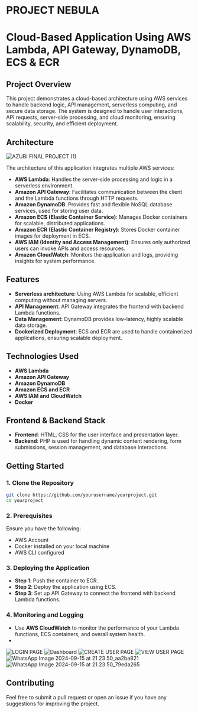 # PROJECT NEBULA


# **Cloud-Based Application Using AWS Lambda, API Gateway, DynamoDB, ECS & ECR**

## **Project Overview**
This project demonstrates a cloud-based architecture using AWS services to handle backend logic, API management, serverless computing, and secure data storage. The system is designed to handle user interactions, API requests, server-side processing, and cloud monitoring, ensuring scalability, security, and efficient deployment.

## **Architecture**

![AZUBI FINAL PROJECT (1)](https://github.com/user-attachments/assets/72b4fcc5-b40e-455e-b9a7-c06ac3e29c94)

The architecture of this application integrates multiple AWS services:
- **AWS Lambda**: Handles the server-side processing and logic in a serverless environment.
- **Amazon API Gateway**: Facilitates communication between the client and the Lambda functions through HTTP requests.
- **Amazon DynamoDB**: Provides fast and flexible NoSQL database services, used for storing user data.
- **Amazon ECS (Elastic Container Service)**: Manages Docker containers for scalable, distributed applications.
- **Amazon ECR (Elastic Container Registry)**: Stores Docker container images for deployment in ECS.
- **AWS IAM (Identity and Access Management)**: Ensures only authorized users can invoke APIs and access resources.
- **Amazon CloudWatch**: Monitors the application and logs, providing insights for system performance.

## **Features**
- **Serverless architecture**: Using AWS Lambda for scalable, efficient computing without managing servers.
- **API Management**: API Gateway integrates the frontend with backend Lambda functions.
- **Data Management**: DynamoDB provides low-latency, highly scalable data storage.
- **Dockerized Deployment**: ECS and ECR are used to handle containerized applications, ensuring scalable deployment.

## **Technologies Used**
- **AWS Lambda**
- **Amazon API Gateway**
- **Amazon DynamoDB**
- **Amazon ECS and ECR**
- **AWS IAM and CloudWatch**
- **Docker**

## **Frontend & Backend Stack**
- **Frontend**: HTML, CSS for the user interface and presentation layer.
- **Backend**: PHP is used for handling dynamic content rendering, form submissions, session management, and database interactions.

## **Getting Started**

### **1. Clone the Repository**
```bash
git clone https://github.com/yourusername/yourproject.git
cd yourproject
```

### **2. Prerequisites**
Ensure you have the following:
- AWS Account
- Docker installed on your local machine
- AWS CLI configured

### **3. Deploying the Application**
- **Step 1**: Push the container to ECR.
- **Step 2**: Deploy the application using ECS.
- **Step 3**: Set up API Gateway to connect the frontend with backend Lambda functions.

### **4. Monitoring and Logging**
- Use **AWS CloudWatch** to monitor the performance of your Lambda functions, ECS containers, and overall system health.
- 
![LOGIN PAGE](https://github.com/user-attachments/assets/7d459f10-5970-441d-9670-73e12dfe9887)
![Dashboard](https://github.com/user-attachments/assets/0bddb63f-2da7-42c5-aa9b-64f8c1b7a3ca)
![CREATE USER PAGE](https://github.com/user-attachments/assets/df04058a-350a-45de-9e97-a732aecf26a6)
![VIEW USER PAGE](https://github.com/user-attachments/assets/4762d514-e2dc-467f-8bb7-1a9d583b5f08)
![WhatsApp Image 2024-09-15 at 21 23 50_aa2ba821](https://github.com/user-attachments/assets/e8aa8f09-3f1e-4260-a085-ad81188007be)
![WhatsApp Image 2024-09-15 at 21 23 50_79eda265](https://github.com/user-attachments/assets/056020d8-a6cf-4dc6-95a9-1d64279e237b)


## **Contributing**
Feel free to submit a pull request or open an issue if you have any suggestions for improving the project.



